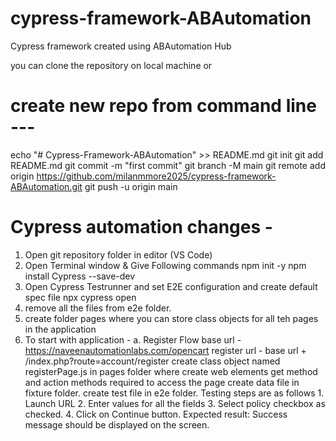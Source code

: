 # cypress-framework-ABAutomation
Cypress framework created using ABAutomation Hub 

you can clone the repository on local machine or

# create new repo from command line ---

echo "# Cypress-Framework-ABAutomation" >> README.md
git init
git add README.md
git commit -m "first commit" 
git branch -M main 
git remote add origin https://github.com/milanmmore2025/cypress-framework-ABAutomation.git 
git push -u origin main

# Cypress automation changes - 
1. Open git repository folder in editor (VS Code)
2. Open Terminal window & Give Following commands
npm init -y
npm install Cypress --save-dev
3. Open Cypress Testrunner and set E2E configuration and create default spec file
npx cypress open
4. remove all the files from e2e folder.
5. create folder pages where you can store class objects for all teh pages in the application
6. To start with application - 
    a. Register Flow
    base url - https://naveenautomationlabs.com/opencart
    register url - base url + /index.php?route=account/register 
    create class object named registerPage.js in pages folder where create web elements get method and action methods required to access the page
    create data file in fixture folder.
    create test file in e2e folder.
    Testing steps are as follows
        1. Launch URL
        2. Enter values for all the fields
        3. Select policy checkbox as checked.
        4. Click on Continue button.
    Expected result:
    Success message should be displayed on the screen.

    


